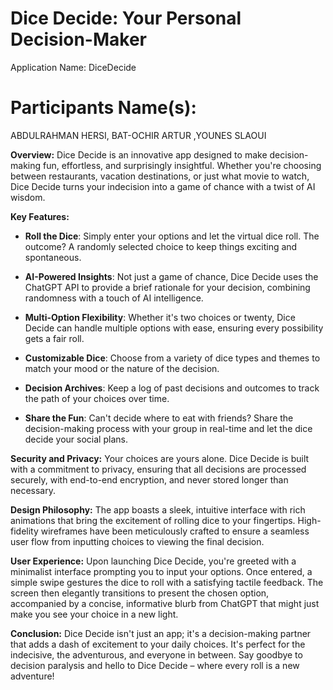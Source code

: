 # Dice Decide: Your Personal Decision-Maker
Application Name: DiceDecide
# Participants Name(s): 
ABDULRAHMAN HERSI, BAT-OCHIR ARTUR ,YOUNES SLAOUI

**Overview:**
Dice Decide is an innovative app designed to make decision-making fun, effortless, and surprisingly insightful. Whether you're choosing between restaurants, vacation destinations, or just what movie to watch, Dice Decide turns your indecision into a game of chance with a twist of AI wisdom.

**Key Features:**

- **Roll the Dice**: Simply enter your options and let the virtual dice roll. The outcome? A randomly selected choice to keep things exciting and spontaneous.
  
- **AI-Powered Insights**: Not just a game of chance, Dice Decide uses the ChatGPT API to provide a brief rationale for your decision, combining randomness with a touch of AI intelligence.
  
- **Multi-Option Flexibility**: Whether it's two choices or twenty, Dice Decide can handle multiple options with ease, ensuring every possibility gets a fair roll.
  
- **Customizable Dice**: Choose from a variety of dice types and themes to match your mood or the nature of the decision.
  
- **Decision Archives**: Keep a log of past decisions and outcomes to track the path of your choices over time.
  
- **Share the Fun**: Can't decide where to eat with friends? Share the decision-making process with your group in real-time and let the dice decide your social plans.

**Security and Privacy:**
Your choices are yours alone. Dice Decide is built with a commitment to privacy, ensuring that all decisions are processed securely, with end-to-end encryption, and never stored longer than necessary.

**Design Philosophy:**
The app boasts a sleek, intuitive interface with rich animations that bring the excitement of rolling dice to your fingertips. High-fidelity wireframes have been meticulously crafted to ensure a seamless user flow from inputting choices to viewing the final decision.

**User Experience:**
Upon launching Dice Decide, you're greeted with a minimalist interface prompting you to input your options. Once entered, a simple swipe gestures the dice to roll with a satisfying tactile feedback. The screen then elegantly transitions to present the chosen option, accompanied by a concise, informative blurb from ChatGPT that might just make you see your choice in a new light.

**Conclusion:**
Dice Decide isn't just an app; it's a decision-making partner that adds a dash of excitement to your daily choices. It's perfect for the indecisive, the adventurous, and everyone in between. Say goodbye to decision paralysis and hello to Dice Decide – where every roll is a new adventure!
